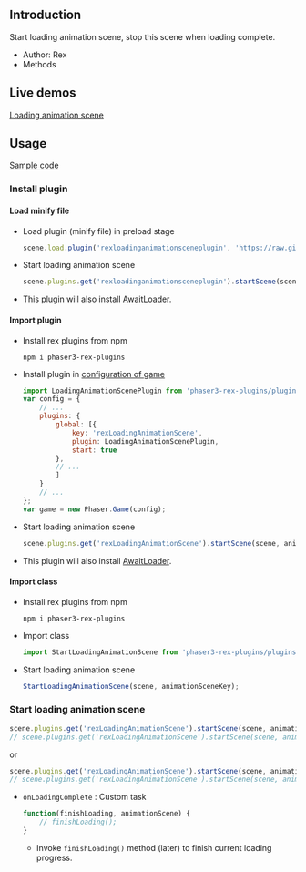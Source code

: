 ## Introduction

Start loading animation scene, stop this scene when loading complete.

- Author: Rex
- Methods

## Live demos

[Loading animation scene](https://codepen.io/rexrainbow/pen/oNmxXpg)

## Usage

[Sample code](https://github.com/rexrainbow/phaser3-rex-notes/tree/master/examples/loading-animation-scene)

### Install plugin

#### Load minify file

- Load plugin (minify file) in preload stage
    ```javascript
    scene.load.plugin('rexloadinganimationsceneplugin', 'https://raw.githubusercontent.com/rexrainbow/phaser3-rex-notes/master/dist/rexloadinganimationsceneplugin.min.js', true);
    ```
- Start loading animation scene
    ```javascript
    scene.plugins.get('rexloadinganimationsceneplugin').startScene(scene, animationSceneKey);
    ```
- This plugin will also install [AwaitLoader](awaitloader.md).

#### Import plugin

- Install rex plugins from npm
    ```
    npm i phaser3-rex-plugins
    ```
- Install plugin in [configuration of game](game.md#configuration)
    ```javascript
    import LoadingAnimationScenePlugin from 'phaser3-rex-plugins/plugins/loadinganimationscene-plugin.js';
    var config = {
        // ...
        plugins: {
            global: [{
                key: 'rexLoadingAnimationScene',
                plugin: LoadingAnimationScenePlugin,
                start: true
            },
            // ...
            ]
        }
        // ...
    };
    var game = new Phaser.Game(config);
    ```
- Start loading animation scene
    ```javascript
    scene.plugins.get('rexLoadingAnimationScene').startScene(scene, animationSceneKey);
    ```
- This plugin will also install [AwaitLoader](awaitloader.md).

#### Import class

- Install rex plugins from npm
    ```
    npm i phaser3-rex-plugins
    ```
- Import class
    ```javascript
    import StartLoadingAnimationScene from 'phaser3-rex-plugins/plugins/loadinganimationscene.js';
    ```
- Start loading animation scene
    ```javascript
    StartLoadingAnimationScene(scene, animationSceneKey);
    ```

### Start loading animation scene

```javascript
scene.plugins.get('rexLoadingAnimationScene').startScene(scene, animationSceneKey);
// scene.plugins.get('rexLoadingAnimationScene').startScene(scene, animationSceneKey, animationSceneData);
```

or

```javascript
scene.plugins.get('rexLoadingAnimationScene').startScene(scene, animationSceneKey, onLoadingComplete);
// scene.plugins.get('rexLoadingAnimationScene').startScene(scene, animationSceneKey, animationSceneData, onLoadingComplete);
```
- `onLoadingComplete` : Custom task 
    ```javascript
    function(finishLoading, animationScene) {
        // finishLoading();
    }
    ```
    - Invoke `finishLoading()` method (later) to finish current loading progress.